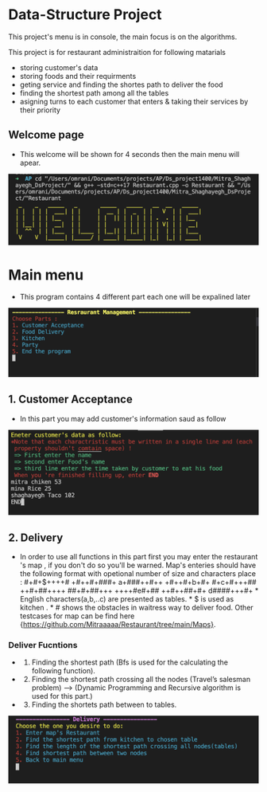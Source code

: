 # Data-Structure Project

This project's menu is in console, the main focus is on the algorithms.

This project is for restaurant administraition for following matarials 
 * storing customer's data 
 * storing foods and their requirments 
 * geting service and finding the shortes path to deliver the food
 * finding the shortest path among all the tables
 * asigning turns to each customer that enters & taking their services by their priority 


## Welcome page 
* This welcome will be shown for 4 seconds then the main menu will apear.

<img src="Guide/1.png" width="600">

# Main menu 
* This program contains 4 different part each one will be expalined later 

<img src="Guide/2.png" width="600">


## 1. Customer Acceptance 

* In this part you may add customer's information saud as follow 

<img src="Guide/3.png" width="600">

## 2. Delivery

* In order to use all functions in this part first you may enter the restaurant 's map , if you don't do so you'll be warned.
    Map's enteries should have the following format with opetional number of size and characters place :
      #+#+$++++#
      +#++#+###+
      a+###++#++
      +#++#+b+#+
      #+c+#+++##
      ++#+##++++
      ##+#+##+++
      ++++#e#+##
      ++#++##+#+
      d####+++#+
      * English characters(a,b,..c) are presented as tables.
      * $ is used as kitchen .
      * # shows the obstacles in waitress way to deliver food.
      Other testcases for map can be find here {https://github.com/Mitraaaaa/Restaurant/tree/main/Maps}.
      
### Deliver Fucntions 
  * 1. Finding the shortest path (Bfs is used for the calculating the following function).
  * 2. Finding the shortest path crossing all the nodes (Travel’s salesman problem) --> (Dynamic Programming and Recursive algorithm is used for this part.)
  * 3. Finding the shortets path between to tables.

<img src="Guide/4.png" width="600">
        
